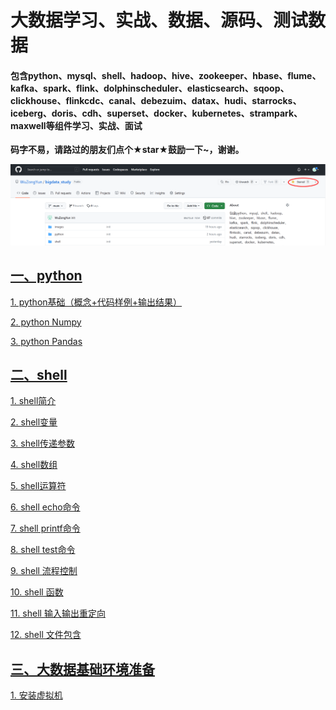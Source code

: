 # 大数据学习、实战、数据、源码、测试数据
#### 包含python、mysql、shell、hadoop、hive、zookeeper、hbase、flume、kafka、spark、flink、dolphinscheduler、elasticsearch、sqoop、clickhouse、flinkcdc、canal、debezuim、datax、hudi、starrocks、iceberg、doris、cdh、superset、docker、kubernetes、strampark、maxwell等组件学习、实战、面试

**码字不易，请路过的朋友们点个★star★鼓励一下~，谢谢。**

![](./images/img_51.png)

## [**一、python**](https://github.com/WuZongYun/bigdata_study/tree/main/python)

[ 1. python基础（概念+代码样例+输出结果）](https://github.com/WuZongYun/bigdata_study/blob/main/python/1_python%E5%9F%BA%E7%A1%80.md)

[ 2. python Numpy](https://github.com/WuZongYun/bigdata_study/tree/main/python/pythonNumpy)

[ 3. python Pandas](https://github.com/WuZongYun/bigdata_study/tree/main/python/pythonPandas)

## [**二、shell**](https://github.com/WuZongYun/bigdata_study/tree/main/shell)

[1. shell简介](https://github.com/WuZongYun/bigdata_study/blob/main/shell/1_shell%E7%AE%80%E4%BB%8B.md)

[2. shell变量](https://github.com/WuZongYun/bigdata_study/blob/main/shell/2_shell%E5%8F%98%E9%87%8F.md)

[3. shell传递参数](https://github.com/WuZongYun/bigdata_study/blob/main/shell/3_shell%E4%BC%A0%E9%80%92%E5%8F%82%E6%95%B0.md)

[4. shell数组](https://github.com/WuZongYun/bigdata_study/blob/main/shell/4_shell%E6%95%B0%E7%BB%84.md)

[5. shell运算符](https://github.com/WuZongYun/bigdata_study/blob/main/shell/4_shell%E6%95%B0%E7%BB%84.md)

[6. shell echo命令](https://github.com/WuZongYun/bigdata_study/blob/main/shell/6_shell%20echo%E5%91%BD%E4%BB%A4.md)

[7. shell printf命令](https://github.com/WuZongYun/bigdata_study/blob/main/shell/7_shell%20printf%E5%91%BD%E4%BB%A4.md)

[8. shell test命令](https://github.com/WuZongYun/bigdata_study/blob/main/shell/8_shell%20test%E5%91%BD%E4%BB%A4.md)

[9. shell 流程控制](https://github.com/WuZongYun/bigdata_study/blob/main/shell/9_shell%20%E6%B5%81%E7%A8%8B%E6%8E%A7%E5%88%B6.md)

[10. shell 函数](https://github.com/WuZongYun/bigdata_study/blob/main/shell/10_shell%20%E5%87%BD%E6%95%B0.md)

[11. shell 输入输出重定向](https://github.com/WuZongYun/bigdata_study/blob/main/shell/11_shell%20%E8%BE%93%E5%85%A5%E8%BE%93%E5%87%BA%E9%87%8D%E5%AE%9A%E5%90%91.md)

[12. shell 文件包含](https://github.com/WuZongYun/bigdata_study/blob/main/shell/12_shell%20%E6%96%87%E4%BB%B6%E5%8C%85%E5%90%AB.md)


## [**三、大数据基础环境准备**](https://github.com/WuZongYun/bigdata_study/tree/main/%E5%A4%A7%E6%95%B0%E6%8D%AE%E5%9F%BA%E7%A1%80%E7%8E%AF%E5%A2%83%E6%90%AD%E5%BB%BA)

[1. 安装虚拟机](https://github.com/WuZongYun/bigdata_study/blob/main/%E5%A4%A7%E6%95%B0%E6%8D%AE%E5%9F%BA%E7%A1%80%E7%8E%AF%E5%A2%83%E6%90%AD%E5%BB%BA/1_%E5%AE%89%E8%A3%85%E8%99%9A%E6%8B%9F%E6%9C%BA.md)

